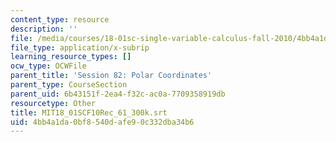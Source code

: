 ```yaml
---
content_type: resource
description: ''
file: /media/courses/18-01sc-single-variable-calculus-fall-2010/4bb4a1da0bf8540dafe90c332dba34b6_MIT18_01SCF10Rec_61_300k.vtt
file_type: application/x-subrip
learning_resource_types: []
ocw_type: OCWFile
parent_title: 'Session 82: Polar Coordinates'
parent_type: CourseSection
parent_uid: 6b43151f-2ea4-f32c-ac0a-7709358919db
resourcetype: Other
title: MIT18_01SCF10Rec_61_300k.srt
uid: 4bb4a1da-0bf8-540d-afe9-0c332dba34b6
---
```

